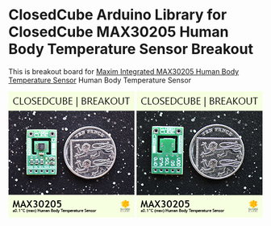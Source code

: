 ClosedCube Arduino Library for
ClosedCube MAX30205 Human Body Temperature Sensor Breakout
==========================================================

This is breakout board for [Maxim Integrated MAX30205 Human Body Temperature Sensor](https://www.maximintegrated.com/en/products/analog/sensors-and-sensor-interface/MAX30205.html) Human Body Temperature Sensor


[![](https://github.com/closedcube/ClosedCube_MAX30205_Arduino/blob/master/images/B016_MAX30205_Pic1.jpg)](https://www.tindie.com/stores/closedcube/)
[![](https://github.com/closedcube/ClosedCube_MAX30205_Arduino/blob/master/images/B016_MAX30205_Pic2.jpg)](https://www.tindie.com/stores/closedcube/)





